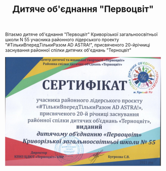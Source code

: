 ﻿---
title: Дитяче об'єднання "Первоцвіт"
---

Вітаємо дитяче об'єднання "Первоцвіт" Криворізької загальноосвітньої школи N 55 учасника районного лідерського проекту "#ТількиВпередТількиРазом AD ASTRA!", присвяченого 20-йрічниці заснування районної спілки дитячих об'єднань "Терноцвіт"

![](image.jpg)